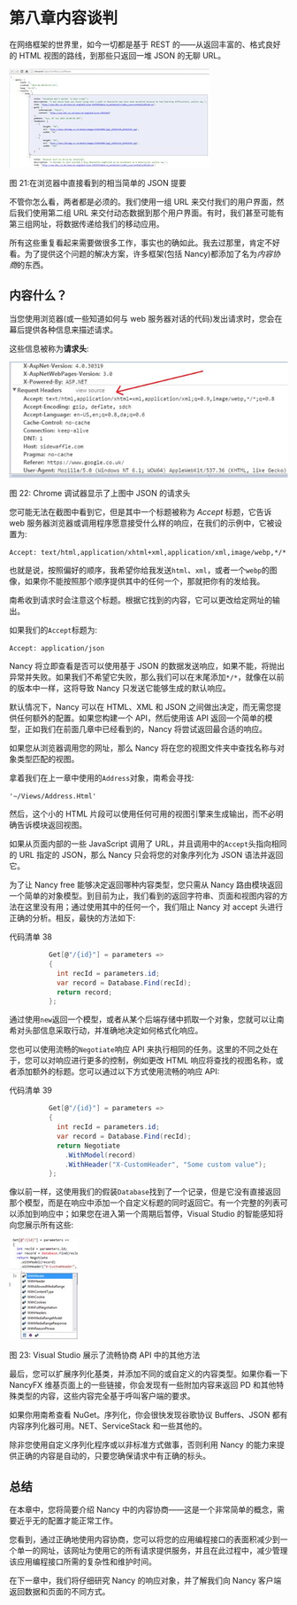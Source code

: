 # 第八章内容谈判

在网络框架的世界里，如今一切都是基于 REST 的——从返回丰富的、格式良好的 HTML 视图的路线，到那些只返回一堆 JSON 的无聊 URL。

![](img/image023.jpg)

图 21:在浏览器中直接看到的相当简单的 JSON 提要

不管你怎么看，两者都是必须的。我们使用一组 URL 来交付我们的用户界面，然后我们使用第二组 URL 来交付动态数据到那个用户界面。有时，我们甚至可能有第三组网址，将数据传递给我们的移动应用。

所有这些重复看起来需要做很多工作，事实也的确如此。我去过那里，肯定不好看。为了提供这个问题的解决方案，许多框架(包括 Nancy)都添加了名为*内容协商*的东西。

## 内容什么？

当您使用浏览器(或一些知道如何与 web 服务器对话的代码)发出请求时，您会在幕后提供各种信息来描述请求。

这些信息被称为**请求头**:

![](img/image024.jpg)

图 22: Chrome 调试器显示了上图中 JSON 的请求头

您可能无法在截图中看到它，但是其中一个标题被称为 *Accept* 标题，它告诉 web 服务器浏览器或调用程序愿意接受什么样的响应，在我们的示例中，它被设置为:

`Accept: text/html,application/xhtml+xml,application/xml,image/webp,*/*`

也就是说，按照偏好的顺序，我希望你给我发送`html`、`xml`，或者一个`webp`的图像，如果你不能按照那个顺序提供其中的任何一个，那就把你有的发给我。

南希收到请求时会注意这个标题。根据它找到的内容，它可以更改给定网址的输出。

如果我们的`Accept`标题为:

`Accept: application/json`

Nancy 将立即查看是否可以使用基于 JSON 的数据发送响应，如果不能，将抛出异常并失败。如果我们不希望它失败，那么我们可以在末尾添加`*/*`，就像在以前的版本中一样，这将导致 Nancy 只发送它能够生成的默认响应。

默认情况下，Nancy 可以在 HTML、XML 和 JSON 之间做出决定，而无需您提供任何额外的配置。如果您构建一个 API，然后使用该 API 返回一个简单的模型，正如我们在前面几章中已经看到的，Nancy 将尝试返回最合适的响应。

如果您从浏览器调用您的网址，那么 Nancy 将在您的视图文件夹中查找名称与对象类型匹配的视图。

拿着我们在上一章中使用的`Address`对象，南希会寻找:

`'~/Views/Address.Html'`

然后，这个小的 HTML 片段可以使用任何可用的视图引擎来生成输出，而不必明确告诉模块返回视图。

如果从页面内部的一些 JavaScript 调用了 URL，并且调用中的`Accept`头指向相同的 URL 指定的 JSON，那么 Nancy 只会将您的对象序列化为 JSON 语法并返回它。

为了让 Nancy free 能够决定返回哪种内容类型，您只需从 Nancy 路由模块返回一个简单的对象模型。到目前为止，我们看到的返回字符串、页面和视图内容的方法在这里没有用；通过使用其中的任何一个，我们阻止 Nancy 对 accept 头进行正确的分析。相反，最快的方法如下:

代码清单 38

```cs
          Get[@"/{id}"] = parameters =>
          {
            int recId = parameters.id;
            var record = Database.Find(recId);
            return record;
          };

```

通过使用`new`返回一个模型，或者从某个后端存储中抓取一个对象，您就可以让南希对头部信息采取行动，并准确地决定如何格式化响应。

您也可以使用流畅的`Negotiate`响应 API 来执行相同的任务。这里的不同之处在于，您可以对响应进行更多的控制，例如更改 HTML 响应将查找的视图名称，或者添加额外的标题。您可以通过以下方式使用流畅的响应 API:

代码清单 39

```cs
          Get[@"/{id}"] = parameters =>
          {
            int recId = parameters.id;
            var record = Database.Find(recId);
            return Negotiate
              .WithModel(record)
              .WithHeader("X-CustomHeader", "Some custom value");
          };

```

像以前一样，这使用我们的假装`Database`找到了一个记录，但是它没有直接返回那个模型，而是在响应中添加一个自定义标题的同时返回它。有一个完整的列表可以添加到响应中；如果您在进入第一个周期后暂停，Visual Studio 的智能感知将向您展示所有这些:

![](img/image025.jpg)

图 23: Visual Studio 展示了流畅协商 API 中的其他方法

最后，您可以扩展序列化基类，并添加不同的或自定义的内容类型。如果你看一下 NancyFX 维基页面上的一些链接，你会发现有一些附加内容来返回 PD 和其他特殊类型的内容，这些内容完全基于呼叫客户端的要求。

如果你用南希查看 NuGet。序列化，你会很快发现谷歌协议 Buffers、JSON 都有内容序列化器可用。NET、ServiceStack 和一些其他的。

除非您使用自定义序列化程序或以非标准方式做事，否则利用 Nancy 的能力来提供正确的内容是自动的，只要您确保请求中有正确的标头。

## 总结

在本章中，您将简要介绍 Nancy 中的内容协商——这是一个非常简单的概念，需要近乎无的配置才能正常工作。

您看到，通过正确地使用内容协商，您可以将您的应用编程接口的表面积减少到一个单一的网址，该网址为使用它的所有请求提供服务，并且在此过程中，减少管理该应用编程接口所需的复杂性和维护时间。

在下一章中，我们将仔细研究 Nancy 的响应对象，并了解我们向 Nancy 客户端返回数据和页面的不同方式。